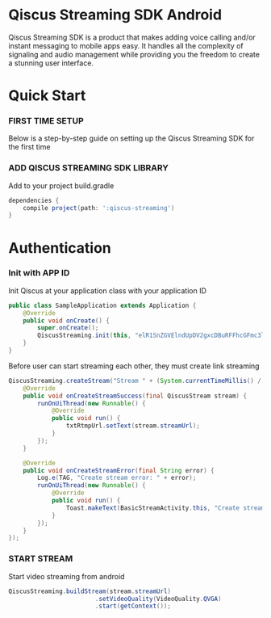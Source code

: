 # Qiscus Streaming SDK Android

Qiscus Streaming SDK is a product that makes adding voice calling and/or instant messaging to mobile apps easy. It handles all the complexity of signaling and audio management while providing you the freedom to create a stunning user interface.


# Quick Start

### FIRST TIME SETUP

Below is a step-by-step guide on setting up the Qiscus Streaming SDK for the first time

### ADD QISCUS STREAMING SDK LIBRARY

Add to your project build.gradle

```groovy
dependencies {
    compile project(path: ':qiscus-streaming')
}
```

# Authentication

### Init with APP ID

Init Qiscus at your application class with your application ID

```java
public class SampleApplication extends Application {
    @Override
    public void onCreate() {
        super.onCreate();
        QiscusStreaming.init(this, "elR1SnZGVElndUpDV2gxcDBuRFFhcGFmc3l0bFdSbENmOTlLQ1ZDTA==");
    }
}
```

Before user can start streaming each other, they must create link streaming

```java
QiscusStreaming.createStream("Stream " + (System.currentTimeMillis() / 1000L), new CreateStreamListener() {
    @Override
    public void onCreateStreamSuccess(final QiscusStream stream) {
        runOnUiThread(new Runnable() {
            @Override
            public void run() {
                txtRtmpUrl.setText(stream.streamUrl);
            }
        });
    }

    @Override
    public void onCreateStreamError(final String error) {
        Log.e(TAG, "Create stream error: " + error);
        runOnUiThread(new Runnable() {
            @Override
            public void run() {
                Toast.makeText(BasicStreamActivity.this, "Create stream error: " + error, Toast.LENGTH_SHORT).show();
            }
        });
    }
});
```

### START STREAM

Start video streaming from android

```java
QiscusStreaming.buildStream(stream.streamUrl)
                        .setVideoQuality(VideoQuality.QVGA)
                        .start(getContext());
```

